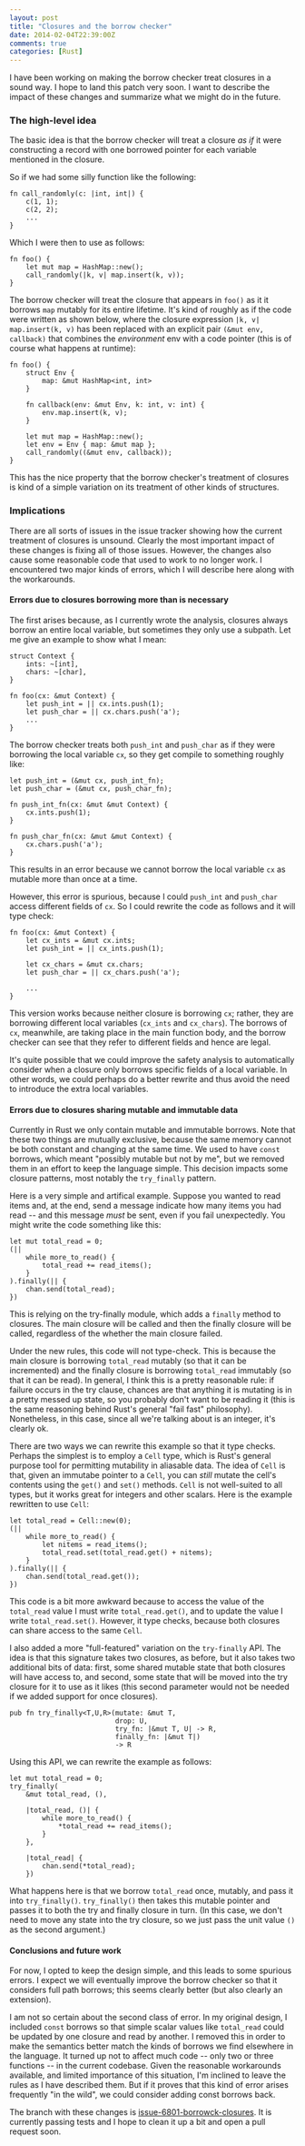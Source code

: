 ```yaml
---
layout: post
title: "Closures and the borrow checker"
date: 2014-02-04T22:39:00Z
comments: true
categories: [Rust]
---
```

I have been working on making the borrow checker treat closures in a
sound way. I hope to land this patch very soon. I want to describe the
impact of these changes and summarize what we might do in the future.

<!-- more -->

### The high-level idea

The basic idea is that the borrow checker will treat a closure *as if*
it were constructing a record with one borrowed pointer for each
variable mentioned in the closure.

So if we had some silly function like the following:

    fn call_randomly(c: |int, int|) {
        c(1, 1);
        c(2, 2);
        ...
    }

Which I were then to use as follows:

    fn foo() {
        let mut map = HashMap::new();
        call_randomly(|k, v| map.insert(k, v));
    }

The borrow checker will treat the closure that appears in `foo()` as
it it borrows `map` mutably for its entire lifetime. It's kind of
roughly as if the code were written as shown below, where the closure
expression `|k, v| map.insert(k, v)` has been replaced with an
explicit pair `(&mut env, callback)` that combines the *environment*
env with a code pointer (this is of course what happens at runtime):

    fn foo() {
        struct Env {
            map: &mut HashMap<int, int>
        }
            
        fn callback(env: &mut Env, k: int, v: int) {
            env.map.insert(k, v);
        }
            
        let mut map = HashMap::new();
        let env = Env { map: &mut map };
        call_randomly((&mut env, callback));
    }

This has the nice property that the borrow checker's treatment of
closures is kind of a simple variation on its treatment of other kinds
of structures.

### Implications

There are all sorts of issues in the issue tracker showing how the
current treatment of closures is unsound. Clearly the most important
impact of these changes is fixing all of those issues. However, the
changes also cause some reasonable code that used to work to no longer
work. I encountered two major kinds of errors, which I will describe
here along with the workarounds.

#### Errors due to closures borrowing more than is necessary

The first arises because, as I currently wrote the analysis, closures
always borrow an entire local variable, but sometimes they only use a
subpath. Let me give an example to show what I mean:

    struct Context {
        ints: ~[int],
        chars: ~[char],
    }
    
    fn foo(cx: &mut Context) {
        let push_int = || cx.ints.push(1);
        let push_char = || cx.chars.push('a');
        ...
    }
    
The borrow checker treats both `push_int` and `push_char` 
as if they were borrowing the local variable `cx`, so they
get compile to something roughly like:

    let push_int = (&mut cx, push_int_fn);
    let push_char = (&mut cx, push_char_fn);
    
    fn push_int_fn(cx: &mut &mut Context) {
        cx.ints.push(1);
    }

    fn push_char_fn(cx: &mut &mut Context) {
        cx.chars.push('a');
    }

This results in an error because we cannot borrow the local variable
`cx` as mutable more than once at a time.

However, this error is spurious, because I could `push_int` and
`push_char` access different fields of `cx`. So I could rewrite the
code as follows and it will type check:
    
    fn foo(cx: &mut Context) {
        let cx_ints = &mut cx.ints;
        let push_int = || cx_ints.push(1);
        
        let cx_chars = &mut cx.chars;
        let push_char = || cx_chars.push('a');
        
        ...
    }

This version works because neither closure is borrowing `cx`; rather,
they are borrowing different local variables (`cx_ints` and
`cx_chars`). The borrows of `cx`, meanwhile, are taking place in the
main function body, and the borrow checker can see that they refer to
different fields and hence are legal.

It's quite possible that we could improve the safety analysis to
automatically consider when a closure only borrows specific fields of
a local variable. In other words, we could perhaps do a better rewrite
and thus avoid the need to introduce the extra local variables.

#### Errors due to closures sharing mutable and immutable data

Currently in Rust we only contain mutable and immutable borrows. Note
that these two things are mutually exclusive, because the same memory
cannot be both constant and changing at the same time. We used to have
`const` borrows, which meant "possibly mutable but not by me", but we
removed them in an effort to keep the language simple. This decision
impacts some closure patterns, most notably the `try_finally` pattern.

Here is a very simple and artifical example. Suppose you wanted to
read items and, at the end, send a message indicate how many items you
had read -- and this message *must* be sent, even if you fail
unexpectedly. You might write the code something like this:

    let mut total_read = 0;
    (||
        while more_to_read() {
            total_read += read_items();
        }
    ).finally(|| {
        chan.send(total_read);
    })

This is relying on the try-finally module, which adds a `finally`
method to closures. The main closure will be called and then the
finally closure will be called, regardless of the whether the main
closure failed.

Under the new rules, this code will not type-check. This is because
the main closure is borrowing `total_read` mutably (so that it can be
incremented) and the finally closure is borrowing `total_read`
immutably (so that it can be read). In general, I think this is a
pretty reasonable rule: if failure occurs in the try clause, chances
are that anything it is mutating is in a pretty messed up state, so
you probably don't want to be reading it (this is the same reasoning
behind Rust's general "fail fast" philosophy). Nonetheless, in this
case, since all we're talking about is an integer, it's clearly ok.

There are two ways we can rewrite this example so that it type checks.
Perhaps the simplest is to employ a `Cell` type, which is Rust's
general purpose tool for permitting mutability in aliasable data.  The
idea of `Cell` is that, given an immutabe pointer to a `Cell`, you can
*still* mutate the cell's contents using the `get()` and `set()`
methods. `Cell` is not well-suited to all types, but it works great
for integers and other scalars. Here is the example rewritten to use
`Cell`:

    let total_read = Cell::new(0);
    (||
        while more_to_read() {
            let nitems = read_items();
            total_read.set(total_read.get() + nitems);
        }
    ).finally(|| {
        chan.send(total_read.get());
    })

This code is a bit more awkward because to access the value of the
`total_read` value I must write `total_read.get()`, and to update the
value I write `total_read.set()`. However, it type checks, because
both closures can share access to the same `Cell`.

I also added a more "full-featured" variation on the `try-finally`
API.  The idea is that this signature takes two closures, as before,
but it also takes two additional bits of data: first, some shared
mutable state that both closures will have access to, and second, some
state that will be moved into the try closure for it to use as it
likes (this second parameter would not be needed if we added support
for once closures).

    pub fn try_finally<T,U,R>(mutate: &mut T,
                              drop: U,
                              try_fn: |&mut T, U| -> R,
                              finally_fn: |&mut T|)
                              -> R

Using this API, we can rewrite the example as follows:

    let mut total_read = 0;
    try_finally(
        &mut total_read, (),
        
        |total_read, ()| {
            while more_to_read() {
                *total_read += read_items();
            }
        },
        
        |total_read| {
            chan.send(*total_read);
        })

What happens here is that we borrow `total_read` once, mutably, and
pass it into `try_finally()`. `try_finally()` then takes this mutable
pointer and passes it to both the try and finally closure in turn. (In
this case, we don't need to move any state into the try closure, so we
just pass the unit value `()` as the second argument.)

#### Conclusions and future work

For now, I opted to keep the design simple, and this leads to some
spurious errors. I expect we will eventually improve the borrow
checker so that it considers full path borrows; this seems clearly
better (but also clearly an extension).

I am not so certain about the second class of error. In my original
design, I included `const` borrows so that simple scalar values like
`total_read` could be updated by one closure and read by another. I
removed this in order to make the semantics better match the kinds of
borrows we find elsewhere in the language. It turned up not to affect
much code -- only two or three functions -- in the current
codebase. Given the reasonable workarounds available, and limited
importance of this situation, I'm inclined to leave the rules as I
have described them. But if it proves that this kind of error arises
frequently "in the wild", we could consider adding const borrows back.

The branch with these changes is
[issue-6801-borrowck-closures][br]. It is currently passing tests and
I hope to clean it up a bit and open a pull request soon.

[br]: https://github.com/nikomatsakis/rust/tree/issue-6801-borrowck-closures/
